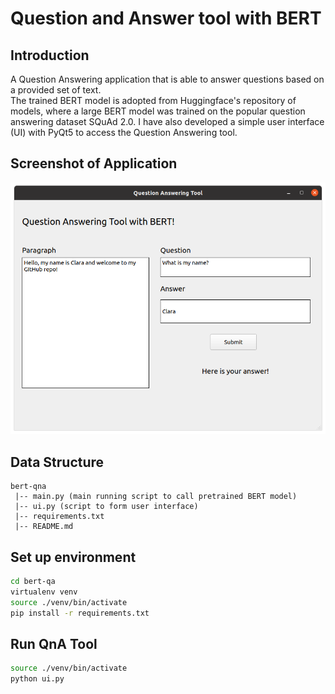 # Question and Answer tool with BERT

## Introduction

A Question Answering application that is able to answer questions based on a provided set of text.  
The trained BERT model is adopted from Huggingface's repository of models, where a large BERT model was trained on the popular question answering dataset SQuAd 2.0.
I have also developed a simple user interface (UI) with PyQt5 to access the Question Answering tool.

## Screenshot of Application

![Alt text](./screenshot.png?raw=true "Optional Title")

## Data Structure

```
bert-qna
 |-- main.py (main running script to call pretrained BERT model)
 |-- ui.py (script to form user interface)
 |-- requirements.txt
 |-- README.md
```

## Set up environment

``` bash
cd bert-qa
virtualenv venv
source ./venv/bin/activate
pip install -r requirements.txt
```

## Run QnA Tool
``` bash
source ./venv/bin/activate
python ui.py
```


